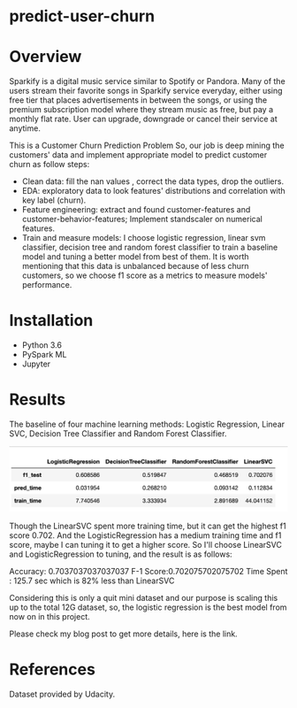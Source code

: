 # predict-user-churn

# Overview
Sparkify is a digital music service similar to Spotify or Pandora. Many of the users stream their favorite songs in Sparkify service everyday, either using free tier that places advertisements in between the songs, or using the premium subscription model where they stream music as free, but pay a monthly flat rate. User can upgrade, downgrade or cancel their service at anytime.

This is a Customer Churn Prediction Problem
So, our job is deep mining the customers' data and implement appropriate model to predict customer churn as follow steps:

* Clean data: fill the nan values , correct the data types, drop the outliers.
* EDA: exploratory data to look features' distributions and correlation with key label (churn).
* Feature engineering: extract and found customer-features and customer-behavior-features; Implement standscaler on numerical features.
* Train and measure models: I choose logistic regression, linear svm classifier, decision tree and random forest classifier to train a baseline model and tuning a better model from best of them. It is worth mentioning that this data is unbalanced because of less churn customers, so we choose f1 score as a metrics to measure models' performance.

# Installation
* Python 3.6
* PySpark ML
* Jupyter

# Results
The baseline of four machine learning methods: Logistic Regression, Linear SVC, Decision Tree Classifier and Random Forest Classifier.


![F1-Score](https://github.com/ankitkohli88/predict-user-churn/blob/main/Screenshot%202021-09-10%20at%2011.34.32%20PM.png?raw=true)


Though the LinearSVC spent more training time, but it can get the highest f1 score 0.702. And the LogisticRegression has a medium training time and f1 score, maybe I can tuning it to get a higher score. So I'll choose LinearSVC and LogisticRegression to tuning, and the result is as follows:

Accuracy: 0.7037037037037037
F-1 Score:0.702075702075702
Time Spent : 125.7 sec
which is 82% less than LinearSVC

Considering this is only a quit mini dataset and our purpose is scaling this up to the total 12G dataset, so, the logistic regression is the best model from now on in this project.

Please check my blog post to get more details, here is the link.

# References
Dataset provided by Udacity.
